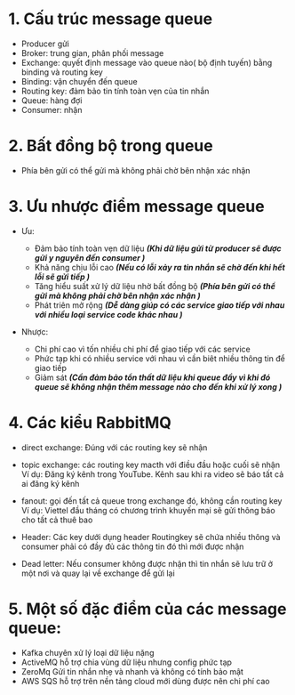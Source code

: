 # 1. Cấu trúc message queue
- Producer gửi
- Broker: trung gian, phân phối message
- Exchange: quyết định message vào queue nào( bộ định tuyến) bằng binding và routing key
- Binding: vận chuyển đến queue
- Routing key: đảm bảo tin tính toàn vẹn của tin nhắn
- Queue: hàng đợi
- Consumer: nhận

# 2. Bất đồng bộ trong queue
- Phía bên gửi có thể gửi mà không phải chờ bên nhận xác nhận

# 3. Ưu nhược điểm message queue
- Ưu:
  - Đảm bảo tính toàn vẹn dữ liệu ***(Khi dữ liệu gửi từ producer sẽ được gửi y nguyên đến consumer )***
  - Khả năng chịu lỗi cao ***(Nếu có lỗi xảy ra tin nhắn sẽ chờ đến khi hết lỗi sẽ gửi tiếp )***
  - Tăng hiểu suất xử lý dữ liệu nhờ bất đồng bộ ***(Phía bên gửi có thể gửi mà không phải chờ bên nhận xác nhận )***
  - Phát triên mở rộng ***(Dễ dàng giúp có các service giao tiếp với nhau với nhiều loại service code khác nhau )***

- Nhược:
  - Chi phí cao vì tốn nhiều chi phí để giao tiếp với các service
  - Phức tạp khi có nhiều service với nhau vì cần biêt nhiều thông tin để giao tiếp
  - Giảm sát ***(Cần đảm bảo tổn thất dữ liệu khi queue đầy vì khi đó queue sẽ không nhận thêm message nào cho đến khi xử lý xong )***
  
# 4. Các kiểu RabbitMQ
- direct exchange: Đúng với các routing key sẽ nhận


- topic exchange: các routing key macth với điều đầu hoặc cuối sẽ nhận
Ví dụ: Đăng ký kênh trong YouTube. Kênh sau khi ra video sẽ báo tất cả ai đăng ký kênh

- fanout: gọi đến tất cả queue trong exchange đó, không cần routing key
Ví dụ: Viettel đầu tháng có chương trình khuyến mại sẽ gửi thông báo cho tất cả thuê bao

- Header: Các key dưới dụng header
Routingkey sẽ chứa nhiều thông và consumer phải có đầy đủ các thông tin đó thì mới được nhận

- Dead letter:
Nếu consumer không được nhận thì tin nhắn sẽ lưu trữ ở một nơi và quay lại về exchange để gửi lại

# 5. Một số đặc điểm của các message queue:
- Kafka chuyên xử lý loại dữ liệu nặng
- ActiveMQ hỗ trợ chia vùng dữ liệu nhưng config phức tạp
- ZeroMq Gửi tin nhắn nhẹ và nhanh và không có tính bảo mật
- AWS SQS hỗ trợ trên nền tảng cloud mới dùng được nên chi phí cao
